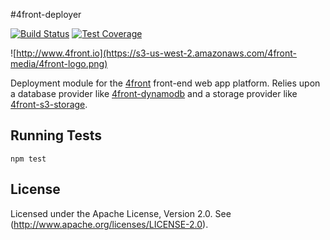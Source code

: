 #4front-deployer

[![Build Status][travis-image]][travis-url]
[![Test Coverage][coveralls-image]][coveralls-url]

![http://www.4front.io](https://s3-us-west-2.amazonaws.com/4front-media/4front-logo.png)

Deployment module for the [4front](http://4front.io) front-end web app platform. Relies upon a database provider like [4front-dynamodb](https://github.com/4front/dynamodb) and a storage provider like [4front-s3-storage](https://github.com/4front/s3-storage).

## Running Tests
~~~
npm test
~~~

## License
Licensed under the Apache License, Version 2.0. See (http://www.apache.org/licenses/LICENSE-2.0).

[travis-image]: https://img.shields.io/travis/4front/deployer.svg?style=flat
[travis-url]: https://travis-ci.org/4front/deployer
[coveralls-image]: https://img.shields.io/coveralls/4front/deployer.svg?style=flat
[coveralls-url]: https://coveralls.io/r/4front/deployer?branch=master
